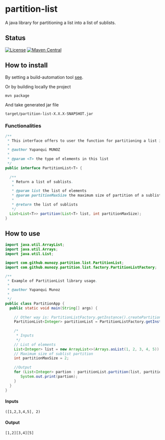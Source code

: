 # partition-list
A java library for partitioning a list into a list of sublists.

## Status

[![License](http://img.shields.io/badge/license-APACHE2-blue.svg)](http://www.apache.org/licenses/LICENSE-2.0)
[![Maven Central](https://maven-badges.herokuapp.com/maven-central/com.github.munozy/partition-list/badge.svg?style=plastic)](https://maven-badges.herokuapp.com/maven-central/com.github.munozy/partition-list)

## How to install

By setting a build-automation tool [see](https://search.maven.org/artifact/com.github.munozy/partition-list/).

Or by building locally the project
```
mvn package
```
And take generated jar file
```
target/partition-list-X.X.X-SNAPSHOT.jar
```
### Functionalities

```java
/**
 * This interface offers to user the function for partitioning a list into a list of sublists. 
 * 
 * @author Yupanqui MUNOZ 
 *
 * @param <T> the type of elements in this list
 */
public interface PartitionList<T> {
	
  /**
   * Return a list of sublists.
   * 
   * @param list the list of elements
   * @param partitionMaxSize the maximum size of partition of a sublist
   *   
   * @return the list of sublists
   */
  List<List<T>> partition(List<T> list, int partitionMaxSize);
}
```
## How to use

```java
import java.util.ArrayList;
import java.util.Arrays;
import java.util.List;

import com.github.munozy.partition.list.PartitionList;
import com.github.munozy.partition.list.factory.PartitionListFactory;

/**
 * Example of PartitionList library usage.
 * 
 * @author Yupanqui Munoz
 *
 */
public class PartitionApp {
  public static void main(String[] args) {
    
    // Other way is: PartitionListFactory.getInstance().createPartitionList("default")
    PartitionList<Integer> partitionList = PartitionListFactory.getInstance().createPartitionList();	
    
    /*
     * Inputs
     */
    // List of elements
    List<Integer> list = new ArrayList<>(Arrays.asList(1, 2, 3, 4, 5));   
    // Maximum size of sublist partition
    int partitionMaxSize = 2;
    
    //Output
    for (List<Integer> partion : partitionList.partition(list, partitionMaxSize)) {
       System.out.print(partion);
    }
  }
}
```
#### Inputs
 
```
([1,2,3,4,5], 2)
 ```
#### Output
 
```
[1,2][3,4][5]
 ```
